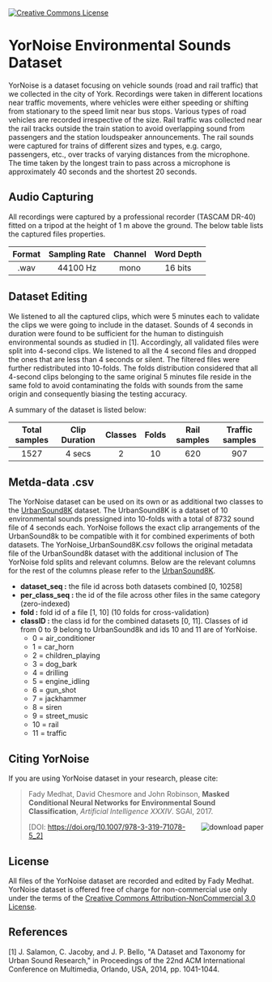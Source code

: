 
<a rel="license" href="http://creativecommons.org/licenses/by-nc/3.0/">
<img alt="Creative Commons License" style="border-width:0" src="https://i.creativecommons.org/l/by-nc/3.0/88x31.png" />
</a>

# YorNoise Environmental Sounds Dataset


YorNoise is a dataset focusing on vehicle sounds (road and rail traffic) that we collected in the city of York.
Recordings were taken in different locations near traffic movements, where vehicles were either speeding or shifting 
from stationary to the speed limit near bus stops. Various types of road vehicles are recorded irrespective of the size. 
Rail traffic was collected near the rail tracks outside the train station to avoid overlapping sound from passengers 
and the station loudspeaker announcements. The rail sounds were captured for trains of different sizes and types, e.g. cargo, passengers, etc., over tracks of 
varying distances from the microphone. The time taken by the longest train to pass across a microphone is approximately 40 seconds and the shortest 20 seconds. 

## Audio Capturing
All recordings were captured by a professional recorder (TASCAM DR-40) fitted on a tripod at the height of 1 m above the ground. 
The below table lists the captured files properties.

   | Format | Sampling Rate | Channel | Word Depth| 
|:---:|:---:|:---:|:---:|
 | .wav | 44100 Hz |mono | 16 bits | 

## Dataset Editing

We listened to all the captured clips, which were 5 minutes each to validate the clips we were going to include in the 
 dataset. Sounds of 4 seconds in duration were found to be sufficient for the human to distinguish environmental sounds as studied 
 in [1]. Accordingly, all validated files were split into 4-second clips. We listened to all the 4 second files and 
 dropped the ones that are less than 4 seconds or silent. The filtered files were further redistributed into 10-folds. 
 The folds distribution considered that all 4-second clips belonging to the same original 5 minutes file reside in the same fold 
 to avoid contaminating the folds with sounds from the same origin and consequently biasing the testing accuracy. 
 
 A summary of the dataset is listed below:

| Total samples | Clip Duration | Classes  | Folds | Rail samples | Traffic samples | 
|:---:|:---:|:---:|:---:|:---:|:---:|
|1527 | 4 secs |2 | 10 | 620 | 907 |
 
## Metda-data .csv
  The YorNoise dataset can be used on its own or as additional two classes to the 
  [UrbanSound8K](https://urbansounddataset.weebly.com/urbansound8k.html) dataset.
   The UrbanSound8K is a dataset of 10 environmental sounds pressigned into 10-folds with a total of 8732 sound file of 4 seconds each.
   YorNoise follows the exact clip arrangements of the UrbanSound8k to be compatible with it for combined experiments of both datasets.
    The YorNoise_UrbanSound8K.csv follows the original metadata file of the UrbanSound8k dataset with the additional inclusion of 
     The YorNoise fold splits and relevant columns. Below are the relevant columns for the rest of the columns please refer to the 
        [UrbanSound8K](https://urbansounddataset.weebly.com/urbansound8k.html).
     

* __dataset_seq :__ the file id across both datasets combined [0, 10258]
* __per_class_seq :__ the id of the file across other files in the same category (zero-indexed)
* __fold :__ fold id of a file [1, 10] (10 folds for cross-validation)
* __classID :__ the class id for the combined datasets [0, 11]. Classes of id from 0 to 9 belong to UrbanSound8k and ids 10 and 11 are of YorNoise. 
    * 0 = air_conditioner
    * 1 = car_horn
    * 2 = children_playing
    * 3 = dog_bark
    * 4 = drilling
    * 5 = engine_idling
    * 6 = gun_shot
    * 7 = jackhammer
    * 8 = siren
    * 9 = street_music
    * 10 = rail
    * 11 = traffic
    


## Citing YorNoise
If you are using YorNoise dataset in your research, please cite:

> Fady Medhat, David  Chesmore and John Robinson, **Masked Conditional Neural Networks for Environmental Sound 
> Classification**, *Artificial Intelligence XXXIV*. SGAI, 2017.
>
> <a href="https://arxiv.org/ftp/arxiv/papers/1805/1805.10004.pdf"><img src="https://img.shields.io/badge/download-.pdf-blue.svg" alt="download paper" title="download paper" align="right" /></a>
> [DOI: https://doi.org/10.1007/978-3-319-71078-5_2]



## License 
 All files of the YorNoise dataset are recorded and edited by Fady Medhat.  
 YorNoise dataset is offered free of charge for non-commercial use only under the terms of the <a rel="license" href="http://creativecommons.org/licenses/by-nc/3.0/">
 Creative Commons Attribution-NonCommercial 3.0 License</a>.
 

## References

[1] J. Salamon, C. Jacoby, and J. P. Bello, "A Dataset and Taxonomy for Urban Sound Research," in Proceedings of the 22nd ACM International Conference on Multimedia, Orlando, USA, 2014, pp. 1041-1044.
